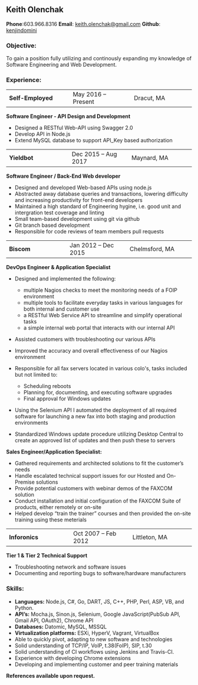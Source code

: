 ## Keith Olenchak 
**Phone**:603.966.8316  **Email**: keith.olenchak@gmail.com  **Github**: [kenjindomini](https://github.com/kenjindomini/resume)

### Objective:

To gain a position fully utilizing and continously expanding my knowledge of Software Engineering and Web Development.

### Experience:

<table width="600px">
<tr>
<td width="200px"><b>Self-Employed</b></td>
<td width="200px">May 2016 – Present</td>
<td width="200px">Dracut, MA</td>
</tr>
</table>

**Software Engineer - API Design and Development**
- Designed a RESTful Web-API using Swagger 2.0
- Develop API in Node.js
- Extend MySQL database to support API_Key based authorization

<table width="600px">
<tr>
<td width="200px"><b>Yieldbot</b></td>
<td width="200px">Dec 2015 – Aug 2017</td>
<td width="200px">Maynard, MA</td>
</tr>
</table>

**Software Engineer / Back-End Web developer**
- Designed and developed Web-based APIs using node.js
- Abstracted away database queries and transactions, lowering difficulty and increasing productivity for front-end developers
- Maintained a high standard of Engineering hygine, i.e. good unit and intergration test coverage and linting
- Small team-based development using git via github
- Git branch based development
- Responsible for code reviews of team members pull requests
 
<table width="600px">
<tr>
<td width="200px"><b>Biscom</b></td>
<td width="200px">Jan 2012 – Dec 2015</td>
<td width="200px">Chelmsford, MA</td>
</tr>
</table>
 
**DevOps Engineer & Application Specialist**

- Designed and implemented the following:
    - multiple Nagios checks to meet the monitoring needs of a FOIP environment
    - multiple tools to facilitate everyday tasks in various languages for both internal and customer use
    - a RESTful Web Service API to streamline and simplify operational tasks  
    - a simple internal web portal that interacts with our internal API

- Assisted customers with troubleshooting our various APIs
- Improved the accuracy and overall effectiveness of our Nagios environment
- Responsible for all fax servers located in various colo's, tasks included but not limited to:
    - Scheduling reboots
    - Planning for, documenting, and executing software upgrades
    - Final approval for Windows updates
- Using the Selenium API I automated the deployment of all required software for launching a new fax into both staging and production environments 
- Standardized Windows update procedure utilizing Desktop Central to create an approved list of updates and then push these to servers

**Sales Engineer/Application Specialist:**

- Gathered requirements and architected solutions to fit the customer’s needs
- Handle escalated technical support issues for our Hosted and On-Premise solutions
- Provide potential customers with webinar demos of the FAXCOM solution
- Conduct installation and initial configuration of the FAXCOM Suite of products, either remotely or on-site
- Helped develop “train the trainer” courses and then provided the on-site training using these meterials

<table width="600px">
<tr>
<td width="200px"><b>Inforonics</b></td>
<td width="200px">Oct 2007 – Feb 2012</td>
<td width="200px">Littleton, MA</td>
</tr>
</table>

**Tier 1 & Tier 2 Technical Support**

- Troubleshooting network and software issues
- Documenting and reporting bugs to software/hardware manufacturers

### Skills:

- **Languages:** Node.js, C\#, Go, DART, JS, C++, PHP, Perl, ASP, VB, and Python.
- **API’s:** Mocha.js, Sinon.js, Selenium, Google JavaScript(PubSub API, Gmail API, OAuth2), Chrome API
- **Databases:** Datomic, MySQL, MSSQL
- **Virtualization platforms:** ESXi, HyperV, Vagrant, VirtualBox
- Able to quickly pivot, adapting to new software and technologies
- Solid understanding of TCP/IP, VoIP, t.38(FoIP), SIP, t.30
- Solid understanding of CI workflows using Jenkins and Travis-CI.
- Experience with developing Chrome extensions
- Developing and implementing customer and peer training materials

**References available upon request.**
